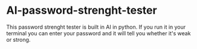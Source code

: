 # AI-password-strenght-tester
This password strenght tester is built in AI in python. If you run it in your terminal you can enter your password and it will tell you whether it's weak or strong.
